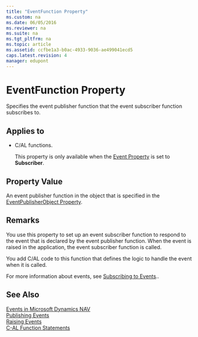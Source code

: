 ```yaml
---
title: "EventFunction Property"
ms.custom: na
ms.date: 06/05/2016
ms.reviewer: na
ms.suite: na
ms.tgt_pltfrm: na
ms.topic: article
ms.assetid: ccfbe1a3-b0ac-4933-9036-ae499041ecd5
caps.latest.revision: 4
manager: edupont
---
```

# EventFunction Property
Specifies the event publisher function that the event subscriber function subscribes to.  
  
## Applies to  
  
-   C\/AL functions.  
  
     This property is only available when the [Event Property](Event-Property.md) is set to **Subscriber**.  
  
## Property Value  
 An event publisher function in the object that is specified in the [EventPublisherObject Property](EventPublisherObject-Property.md).  
  
## Remarks  
 You use this property to set up an event subscriber function to respond to the event that is declared by the event publisher function. When the event is raised in the application, the event subscriber function is called.  
  
 You add C\/AL code to this function that defines the logic to handle the event when it is called.  
  
 For more information about events, see [Subscribing to Events](Subscribing-to-Events.md)..  
  
## See Also  
 [Events in Microsoft Dynamics NAV](Events-in-Microsoft-Dynamics-NAV.md)   
 [Publishing Events](Publishing-Events.md)   
 [Raising Events](Raising-Events.md)   
 [C\-AL Function Statements](C-AL-Function-Statements.md)